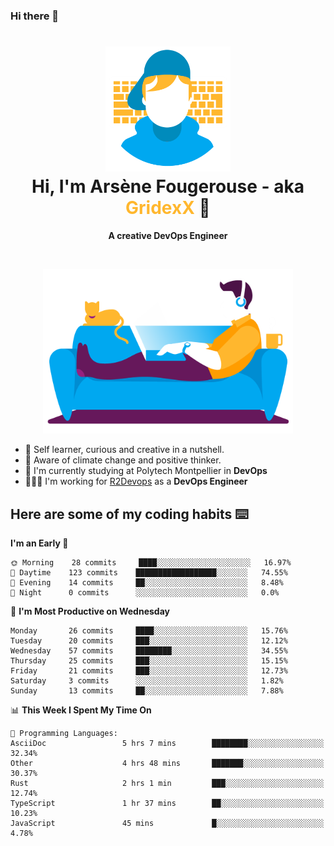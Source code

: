### Hi there 👋

<!--
**GridexX/gridexx** is a ✨ _special_ ✨ repository because its `README.md` (this file) appears on your GitHub profile.

Here are some ideas to get you started:

- 🔭 I’m currently working on ...
- 🌱 I’m currently learning ...
- 👯 I’m looking to collaborate on ...
- 🤔 I’m looking for help with ...
- 💬 Ask me about ...
- 📫 How to reach me: ...
- 😄 Pronouns: ...
- ⚡ Fun fact: ...
-->


<!-- Header -->
<h1 align="center">
  <img src="./images/user_profile.png" width="200">
  <br>
  Hi, I'm Arsène Fougerouse - aka <span style="color:#ffb72e">GridexX</span> 👋
</h1>


<p align="center">
  <b>A creative DevOps Engineer </b>
</p>
<br/>
<p align="center">
  <img src="./images/man_couch.png" width="400">
</p>

- 🎨 Self learner, curious and creative in a nutshell. 
- 🌱 Aware of climate change and positive thinker.
- 📕 I'm currently studying at Polytech Montpellier in **DevOps**
- 👨🏻‍💻 I'm working for [R2Devops](https://r2devops.io) as a **DevOps Engineer**


## Here are some of my coding habits ⌨️

<!-- Add a section about tech and Ops stack
  Like this one : https://github.com/Xanthus58#-tech-stack
-->
<!--START_SECTION:waka-->
**I'm an Early 🐤** 

```text
🌞 Morning    28 commits     ████░░░░░░░░░░░░░░░░░░░░░   16.97% 
🌆 Daytime    123 commits    ██████████████████░░░░░░░   74.55% 
🌃 Evening    14 commits     ██░░░░░░░░░░░░░░░░░░░░░░░   8.48% 
🌙 Night      0 commits      ░░░░░░░░░░░░░░░░░░░░░░░░░   0.0%

```
📅 **I'm Most Productive on Wednesday** 

```text
Monday       26 commits     ████░░░░░░░░░░░░░░░░░░░░░   15.76% 
Tuesday      20 commits     ███░░░░░░░░░░░░░░░░░░░░░░   12.12% 
Wednesday    57 commits     ████████░░░░░░░░░░░░░░░░░   34.55% 
Thursday     25 commits     ███░░░░░░░░░░░░░░░░░░░░░░   15.15% 
Friday       21 commits     ███░░░░░░░░░░░░░░░░░░░░░░   12.73% 
Saturday     3 commits      ░░░░░░░░░░░░░░░░░░░░░░░░░   1.82% 
Sunday       13 commits     ██░░░░░░░░░░░░░░░░░░░░░░░   7.88%

```


📊 **This Week I Spent My Time On** 

```text
💬 Programming Languages: 
AsciiDoc                 5 hrs 7 mins        ████████░░░░░░░░░░░░░░░░░   32.34% 
Other                    4 hrs 48 mins       ███████░░░░░░░░░░░░░░░░░░   30.37% 
Rust                     2 hrs 1 min         ███░░░░░░░░░░░░░░░░░░░░░░   12.74% 
TypeScript               1 hr 37 mins        ██░░░░░░░░░░░░░░░░░░░░░░░   10.23% 
JavaScript               45 mins             █░░░░░░░░░░░░░░░░░░░░░░░░   4.78%

```


<!--END_SECTION:waka-->
